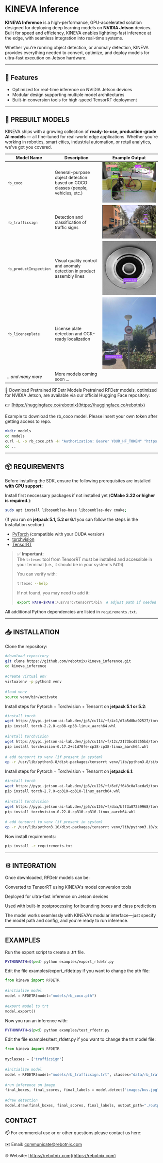 # KINEVA Inference

**KINEVA Inference** is a high-performance, GPU-accelerated solution designed for deploying deep learning models on **NVIDIA Jetson** devices. Built for speed and efficiency, KINEVA enables lightning-fast inference at the edge, with seamless integration into real-time systems.

Whether you're running object detection, or anomaly detection, KINEVA provides everything needed to convert, optimize, and deploy models for ultra-fast execution on Jetson hardware.

---

## 🚀 Features

- Optimized for real-time inference on NVIDIA Jetson devices
- Modular design supporting multiple model architectures
- Built-in conversion tools for high-speed TensorRT deployment

---

## 🧠 PREBUILT MODELS

KINEVA ships with a growing collection of **ready-to-use, production-grade AI models** — all fine-tuned for real-world edge applications. Whether you're working in robotics, smart cities, industrial automation, or retail analytics, we've got you covered.

| Model Name             | Description                                                                                       | Example Output                                              |
| ---------------------- | ------------------------------------------------------------------------------------------------- | ----------------------------------------------------------- |
| `rb_coco`              | General-purpose object detection based on COCO classes (people, vehicles, etc.)                   | ![rb\_coco](assets/rb_coco.jpg)                           |
| `rb_trafficsign`       | Detection and classification of traffic signs                                                     | ![rb\_trafficsign](assets/rb_trafficsign.jpg)             |
| `rb_productInspection` | Visual quality control and anomaly detection in product assembly lines                            | ![rb\_productInspection](assets/rb_productInspection.jpg) |
| `rb_licenseplate`      | License plate detection and OCR-ready localization                                                | ![rb\_licenseplate](assets/rb_licenseplate.jpg)           |
| *...and many more*     | More models coming soon ... |                                                             |


🔗 Download Pretrained RFDetr Models
Pretrained RFDetr models, optimized for NVIDIA Jetson, are available via our official Hugging Face repository:

👉 [https://huggingface.co/rebotnix](https://huggingface.co/rebotnix)

Example to download the rb_coco model. Please insert your own token after getting access to repo.
```bash
mkdir models
cd models
curl -L -o rb_coco.pth -H "Authorization: Bearer YOUR_HF_TOKEN" "https://huggingface.co/rebotnix/rb_coco/resolve/main/rb_coco.pth?download=true"
cd ..
```
---

## 📦 REQUIREMENTS

Before installing the SDK, ensure the following prerequisites are installed **with GPU support**:

Install first neccessary packages if not installed yet (**CMake 3.22 or higher is required.**):
```bash
sudo apt install libopenblas-base libopenblas-dev cmake;
```

(If you run on **jetpack 5.1, 5.2 or 6.1** you can follow the steps in the Installation section)

- [PyTorch](https://github.com/pytorch/pytorch) (compatible with your CUDA version)
- [torchvision](https://github.com/pytorch/vision)
- [TensorRT](https://github.com/NVIDIA/TensorRT)

> ✅ **Important:**  
> The `trtexec` tool from TensorRT must be installed and accessible in your terminal (i.e., it should be in your system's `PATH`).
>
> You can verify with:
> ```bash
> trtexec --help
> ```
> If not found, you may need to add it:
> ```bash
> export PATH=$PATH:/usr/src/tensorrt/bin  # adjust path if needed
> ```

All additional Python dependencies are listed in `requirements.txt`.

---

## 📥 INSTALLATION

Clone the repository:

```bash
#download repository
git clone https://github.com/rebotnix/kineva_inference.git
cd kineva_inference

#create virtual env
virtualenv -p python3 venv

#load venv
source venv/bin/activate
```

Install steps for Pytorch + Torchvision + Tensorrt on **jetpack 5.1 or 5.2**:

```bash
#install torch
wget https://pypi.jetson-ai-lab.dev/jp5/cu114/+f/4c1/d7a5d0ba92527/torch-2.2.0-cp38-cp38-linux_aarch64.whl#sha256=4c1d7a5d0ba92527c163ce9da74a2bdccce47541ef09a14d186e413a47337385
pip install torch-2.2.0-cp38-cp38-linux_aarch64.whl

#install torchvision
wget https://pypi.jetson-ai-lab.dev/jp5/cu114/+f/12c/2173bcd5255bd/torchvision-0.17.2+c1d70fe-cp38-cp38-linux_aarch64.whl#sha256=12c2173bcd5255bddad13047c573de24e0ce2ea47374c48ee8fb88466e021d2a
pip install torchvision-0.17.2+c1d70fe-cp38-cp38-linux_aarch64.whl

# add tensorrt to venv (if present in system)
cp -r /usr/lib/python3.8/dist-packages/tensorrt venv/lib/python3.8/site-packages/
```


Install steps for Pytorch + Torchvision + Tensorrt on **jetpack 6.1**:

```bash
#install torch
wget https://pypi.jetson-ai-lab.dev/jp6/cu126/+f/6ef/f643c0a7acda9/torch-2.7.0-cp310-cp310-linux_aarch64.whl#sha256=6eff643c0a7acda92734cc798338f733ff35c7df1a4434576f5ff7c66fc97319
pip install torch-2.7.0-cp310-cp310-linux_aarch64.whl

#install torchvision
wget https://pypi.jetson-ai-lab.dev/jp6/cu126/+f/daa/bff3a07259968/torchvision-0.22.0-cp310-cp310-linux_aarch64.whl#sha256=daabff3a0725996886b92e4b5dd143f5750ef4b181b5c7d01371a9185e8f0402
pip install torchvision-0.22.0-cp310-cp310-linux_aarch64.whl

# add tensorrt to venv (if present in system)
cp -r /usr/lib/python3.10/dist-packages/tensorrt venv/lib/python3.10/site-packages/
```

Now install requirements:

```bash
pip install -r requirements.txt
```
---


## ⚙️ INTEGRATION
Once downloaded, RFDetr models can be:

Converted to TensorRT using KINEVA's model conversion tools

Deployed for ultra-fast inference on Jetson devices

Used with built-in postprocessing for bounding boxes and class predictions

The model works seamlessly with KINEVA’s modular interface—just specify the model path and config, and you're ready to run inference.

---

## EXAMPLES

Run the export script to create a .trt file.
```bash
PYTHONPATH=$(pwd) python examples/export_rfdetr.py
```

Edit the file examples/export_rfdetr.py if you want to change the pth file:
```python
from kineva import RFDETR

#initialize model
model = RFDETR(model="models/rb_coco.pth")

#export model to trt
model.export()
```

Now you run an inference with:

```bash
PYTHONPATH=$(pwd) python examples/test_rfdetr.py
```

Edit the file examples/test_rfdetr.py if you want to change the trt model file:

```python
from kineva import RFDETR

myclasses = ['trafficsign']

#initialize model
model = RFDETR(model="models/rb_trafficsign.trt", classes="data/rb_trafficsign.json")

#run inference on image
final_boxes, final_scores, final_labels = model.detect("images/bus.jpg", threshold=0.5)

#draw detection
model.draw(final_boxes, final_scores, final_labels, output_path="./outputs/output_rfdetr.jpg")
```

## CONTACT

📫 For commercial use or or other questions please contact us here:

✉️ Email: [communicate@rebotnix.com](mailto:communicate@rebotnix.com)

🌐 Website: [https://rebotnix.com](https://rebotnix.com)
